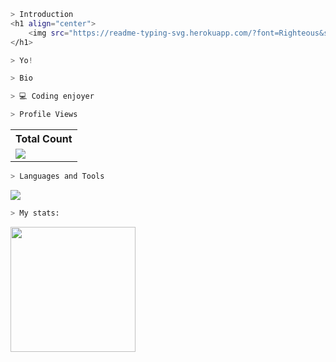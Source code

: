 ```zsh
> Introduction
<h1 align="center">
    <img src="https://readme-typing-svg.herokuapp.com/?font=Righteous&size=35&center=true&vCenter=true&width=500&height=70&duration=4000&lines=Hi+There!+👋;+I'm+Pedro+Muniz!;" />
</h1>
```

```csharp
> Yo!
```

```zsh
> Bio
```

```csharp
> 💻 Coding enjoyer
```

```zsh
> Profile Views
```

  <table>
    <tr>
      <th>Total Count</th>
    </tr>
    <tr>
      <td>
         <a href="https://github.com/uzuhiko"> <img src="https://komarev.com/ghpvc/?username=uzuhiko&style=for-the-badge&color=brightgreen"> </a>
      </td>
    </tr>
  </table>

```zsh
> Languages and Tools
```

<p align="left"> <a href="https://github.com/uzuhiko"><img src="https://skillicons.dev/icons?i=vscode,visualstudio,github,aftereffects,photoshop,css,html,js,cpp,java,ubuntu,windows"> </a> </p>

```zsh
> My stats:
```

<img height="200px" src="https://github-readme-stats.vercel.app/api?username=uzuhiko&hide_border=true&show_icons=true&count_private=true&theme=gruvbox&title_color=FFFFFF&text_color=918cf2&bg_color=000000">
